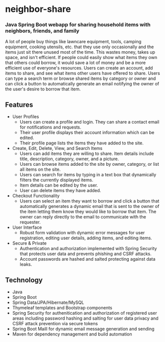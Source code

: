 # neighbor-share
### Java Spring Boot webapp for sharing household items with neighbors, friends, and family

A lot of people buy things like lawncare equipment, tools, camping equipment, cooking utensils, etc. that they use only occasionally and the items just sit there unused most of the time. This wastes money, takes up space, and isn't efficient. If people could easily show what items they own that others could borrow, it would save a lot of money and be a more efficient use of everyone's resources. Users can create an account, add items to share, and see what items other users have offered to share. Users can type a search term or browse shared items by category or owner and can click a button to automatically generate an email notifying the owner of the user's desire to borrow that item.

## Features

- User Profiles
  - Users can create a profile and login. They can share a contact email for notifications and requests.
  - Their user profile displays their account information which can be edited.
  - Their profile page lists the items they have added to the site.
- Create, Edit, Delete, View, and Search Items
  - Users can add items they are willing to share. Item details include title, description, category, owner, and a picture.
  - Users can browse items added to the site by owner, category, or list all items on the site.
  - Users can search for items by typing in a text box that dynamically filters the currently displayed items.
  - Item details can be edited by the user.
  - User can delete items they have added.
- Checkout Functionality
  - Users can select an item they want to borrow and click a button that automatically generates a dynamic email that is sent to the owner of the item letting them know they would like to borrow that item. The owner can reply directly to the email to communicate with the requester.
- User Interface
  - Robust form validation with dynamic error messages for user registration, editing user details, adding items, and editing items.
- Secure & Private
  - Authentication and authorization implemented with Spring Security that protects user data and prevents phishing and CSRF attacks.
  - Account passwords are hashed and salted protecting against data leaks.

## Technology

* Java
* Spring Boot
* Spring Data/JPA/Hibernate/MySQL
* Thymeleaf templates and Bootstrap components
* Spring Security for authenitication and authorization of registered user areas including password hashing and salting for user data privacy and CSRF attack prevention via secure tokens
* Spring Boot Maill for dynamic email message generation and sending
* Maven for dependency management and build automation